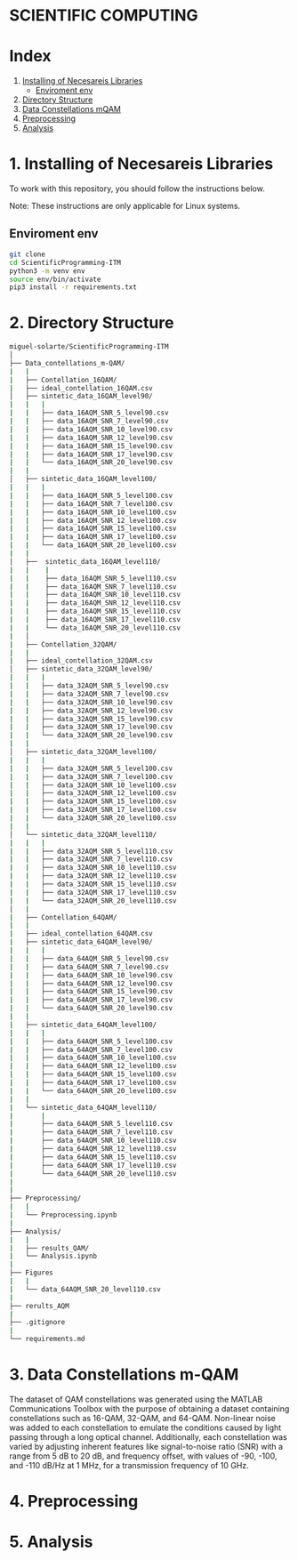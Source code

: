 # SCIENTIFIC COMPUTING

# Index

1. [Installing of Necesareis Libraries](#1-installing-of-necesareis-libraries)
   - [Enviroment env](#enviroment-env)
2. [Directory Structure](#2-directory-structure)
3. [Data Constellations mQAM](#3-data-constellations-m-qam)
4. [Preprocessing](#4-preprocessing)
5. [Analysis](#5-analysis)
   

# 1. Installing of Necesareis Libraries 

To work with this repository, you should follow the instructions below.

Note: These instructions are only applicable for Linux systems.

## Enviroment env

```sh
git clone
cd ScientificProgramming-ITM
python3 -m venv env
source env/bin/activate
pip3 install -r requirements.txt
```
# 2. Directory Structure 

```sh
miguel-solarte/ScientificProgramming-ITM
│
├── Data_contellations_m-QAM/
|   |
|   ├── Contellation_16QAM/
|   ├── ideal_contellation_16QAM.csv
│   ├── sintetic_data_16QAM_level90/
|   |   |
|   |   ├── data_16AQM_SNR_5_level90.csv
|   |   ├── data_16AQM_SNR_7_level90.csv
|   |   ├── data_16AQM_SNR_10_level90.csv
|   |   ├── data_16AQM_SNR_12_level90.csv
|   |   ├── data_16AQM_SNR_15_level90.csv
|   |   ├── data_16AQM_SNR_17_level90.csv
|   |   └── data_16AQM_SNR_20_level90.csv
|   |
│   ├── sintetic_data_16QAM_level100/
|   |   |
|   |   ├── data_16AQM_SNR_5_level100.csv
|   |   ├── data_16AQM_SNR_7_level100.csv
|   |   ├── data_16AQM_SNR_10_level100.csv
|   |   ├── data_16AQM_SNR_12_level100.csv
|   |   ├── data_16AQM_SNR_15_level100.csv
|   |   ├── data_16AQM_SNR_17_level100.csv
|   |   └── data_16AQM_SNR_20_level100.csv
|   |
│   ├──  sintetic_data_16QAM_level110/
|   |    |
|   |    ├── data_16AQM_SNR_5_level110.csv
|   |    ├── data_16AQM_SNR_7_level110.csv
|   |    ├── data_16AQM_SNR_10_level110.csv
|   |    ├── data_16AQM_SNR_12_level110.csv
|   |    ├── data_16AQM_SNR_15_level110.csv
|   |    ├── data_16AQM_SNR_17_level110.csv
|   |    └── data_16AQM_SNR_20_level110.csv
|   │
|   ├── Contellation_32QAM/
|   |
|   ├── ideal_contellation_32QAM.csv
│   ├── sintetic_data_32QAM_level90/
|   |   |
|   |   ├── data_32AQM_SNR_5_level90.csv
|   |   ├── data_32AQM_SNR_7_level90.csv
|   |   ├── data_32AQM_SNR_10_level90.csv
|   |   ├── data_32AQM_SNR_12_level90.csv
|   |   ├── data_32AQM_SNR_15_level90.csv
|   |   ├── data_32AQM_SNR_17_level90.csv
|   |   └── data_32AQM_SNR_20_level90.csv
|   |
│   ├── sintetic_data_32QAM_level100/
|   |   |
|   |   ├── data_32AQM_SNR_5_level100.csv
|   |   ├── data_32AQM_SNR_7_level100.csv
|   |   ├── data_32AQM_SNR_10_level100.csv
|   |   ├── data_32AQM_SNR_12_level100.csv
|   |   ├── data_32AQM_SNR_15_level100.csv
|   |   ├── data_32AQM_SNR_17_level100.csv
|   |   └── data_32AQM_SNR_20_level100.csv
|   |
│   └── sintetic_data_32QAM_level110/
|   |   |
|   |   ├── data_32AQM_SNR_5_level110.csv
|   |   ├── data_32AQM_SNR_7_level110.csv
|   |   ├── data_32AQM_SNR_10_level110.csv
|   |   ├── data_32AQM_SNR_12_level110.csv
|   |   ├── data_32AQM_SNR_15_level110.csv 
|   |   ├── data_32AQM_SNR_17_level110.csv
|   |   └── data_32AQM_SNR_20_level110.csv
│   |
|   ├── Contellation_64QAM/
|   |
|   ├── ideal_contellation_64QAM.csv
|   ├── sintetic_data_64QAM_level90/
|   |   |
|   |   ├── data_64AQM_SNR_5_level90.csv
|   |   ├── data_64AQM_SNR_7_level90.csv
|   |   ├── data_64AQM_SNR_10_level90.csv
|   |   ├── data_64AQM_SNR_12_level90.csv
|   |   ├── data_64AQM_SNR_15_level90.csv
|   |   ├── data_64AQM_SNR_17_level90.csv
|   |   └── data_64AQM_SNR_20_level90.csv
|   |
|   ├── sintetic_data_64QAM_level100/
|   |   |
|   |   ├── data_64AQM_SNR_5_level100.csv
|   |   ├── data_64AQM_SNR_7_level100.csv
|   |   ├── data_64AQM_SNR_10_level100.csv
|   |   ├── data_64AQM_SNR_12_level100.csv
|   |   ├── data_64AQM_SNR_15_level100.csv
|   |   ├── data_64AQM_SNR_17_level100.csv
|   |   └── data_64AQM_SNR_20_level100.csv
|   |
|   └── sintetic_data_64QAM_level110/
|       |
|       ├── data_64AQM_SNR_5_level110.csv
|       ├── data_64AQM_SNR_7_level110.csv
|       ├── data_64AQM_SNR_10_level110.csv
|       ├── data_64AQM_SNR_12_level110.csv
|       ├── data_64AQM_SNR_15_level110.csv
|       ├── data_64AQM_SNR_17_level110.csv
|       └── data_64AQM_SNR_20_level110.csv
|
|
├── Preprocessing/
|   |
|   └── Preprocessing.ipynb
|
├── Analysis/
|   |
|   ├── results_QAM/
|   └── Analysis.ipynb
|
├── Figures
|   |
|   └── data_64AQM_SNR_20_level110.csv
|
├── rerults_AQM
|
├── .gitignore
|
└── requirements.md

```

# 3. Data Constellations m-QAM

The dataset of QAM constellations was generated using the MATLAB Communications Toolbox with the purpose of obtaining a dataset containing constellations such as 16-QAM, 32-QAM, and 64-QAM. Non-linear noise was added to each constellation to emulate the conditions caused by light passing through a long optical channel. Additionally, each constellation was varied by adjusting inherent features like signal-to-noise ratio (SNR) with a range from 5 dB to 20 dB, and frequency offset, with values of -90, -100, and -110 dB/Hz at 1 MHz, for a transmission frequency of 10 GHz.

# 4. Preprocessing


# 5. Analysis


